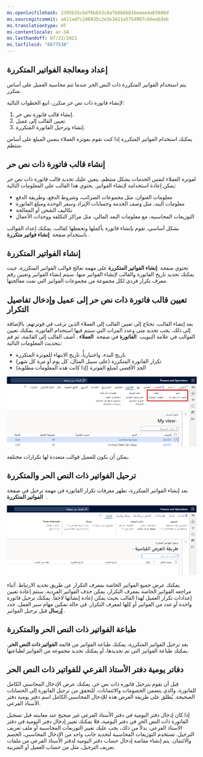 ```yaml
---
ms.openlocfilehash: 2395b35c6dfbbb53cba7b8b6b81beaee4ab5690d
ms.sourcegitcommit: a411adfc246835c2e3e3421a575d907c66eab3eb
ms.translationtype: HT
ms.contentlocale: ar-SA
ms.lasthandoff: 07/22/2021
ms.locfileid: "6677538"
---
```

## <a name="set-up-and-process-recurring-invoices"></a>إعداد ومعالجة الفواتير المتكررة 

يتم استخدام الفواتير المتكررة ذات النص الحر عندما تتم محاسبة العميل على أساس متكرر.

لإنشاء فاتورة ذات نص حر متكرر، اتبع الخطوات التالية:

1.  إنشاء قالب فاتورة نص حر.
2.  تعيين القالب إلى عميل.
3.  إنشاء وترحيل الفاتورة المتكررة.

يمكنك استخدام الفواتير المتكررة إذا كنت تقوم بفوترة العملاء بنفس المبلغ على أساس منتظم.

## <a name="create-a-recurring-free-text-invoice-template"></a>إنشاء قالب فاتورة ذات نص حر

لفوترة العملاء لنفس الخدمات بشكل منتظم، يتعين عليك تحديد قالب فاتورة ذات نص حر يمكن إعادة استخدامه لإنشاء الفواتير. يحتوي هذا القالب على المعلومات التالية:

-   معلومات العنوان، مثل مجموعات الضرائب، وشروط الدفع، وطريقة الدفع
-   معلومات البند، مثل وصف الخدمة وحسابات الإيراد وسعر الوحدة ومبلغ الفاتورة
-   تكاليف الشحن أو المعالجة
-   التوزيعات المحاسبية، مع معلومات البعد المالي، مثل مراكز التكلفة ووحدات الأعمال


بشكل أساسي، تقوم بإنشاء فاتورة بأكملها وتحفظها كقالب. يمكنك إعداد القوالب باستخدام صفحة  **إنشاء فواتير متكررة** .

## <a name="generate-the-recurring-invoices"></a>إنشاء الفواتير المتكررة

تحتوي صفحة  **إنشاء الفواتير المتكررة** على مهمة تعالج قوالب الفواتير المتكررة، حيث يمكنك تحديد تاريخ الفاتورة والقالب لإنشاء الفواتير منها. سيتم إنشاء الفواتير وتعيين رقم معرف تكرار فردي لكل مجموعة من مجموعات الفواتير التي تمت معالجتها.

## <a name="assign-a-free-text-invoice-template-to-a-customer-and-enter-recurrence-details"></a>‏‫تعيين قالب فاتورة ذات نص حر إلى عميل وإدخال تفاصيل التكرار

بعد إنشاء القالب، تحتاج إلى تعيين القالب إلى العملاء الذين ترغب في فوترتهم. بالإضافة إلى ذلك، يجب تحديد متى وعدد المرات التي سيتم فيها استخدام الفاتورة. يمكنك تعيين القوالب في علامة التبويب  **الفاتورة** في صفحة  **العملاء** . أضف القالب إلى القائمة، ثم قم بتحديث المعلومات التالية:

-   تاريخ البدء، واختياريأً، تاريخ الانتهاء للفوترة المتكررة
-   تكرار الفاتورة المتكررة (على سبيل المثال، كل يوم أو مرة كل شهر)
-   الحد الأقصى لمبلغ الفوترة (إذا كانت هذه المعلومات مطلوبة)

![لقطة شاشة لعلامة التبويب "الفاتورة" في صفحة "العملاء".](../media/customers-invoice-tab.png)

يمكن أن يكون للعميل قوالب متعددة لها تكرارات مختلفة.

## <a name="post-recurring-free-text-invoices"></a>ترحيل الفواتير ذات النص الحر والمتكررة

بعد إنشاء الفواتير المتكررة، تظهر معرفات تكرار الفاتورة في مهمة ترحيل في صفحة  **الفواتير المتكررة** .

![لقطة شاشة تبرز علامة التبويب "خيارات" في صفحة ترحيل الفواتير المتكررة.](../media/post-recurring-invoices.png)

يمكنك عرض جميع الفواتير الخاصة بمعرف التكرار عن طريق تحديد الارتباط.
أثناء مراجعه الفواتير الخاصة بمعرف التكرار، يمكن حذف الفواتير الفردية. ستتم إعادة تعيين إعدادات تكرار العميل لهذا القالب بحيث يمكن إعادة إنشائها لاحقاً. يمكنك ترحيل فاتورة واحدة أو عدد من الفواتير أو كلها لمعرف التكرار. في حالة تمكين مهام سير العمل، حدد  **إرسال** قبل ترحيل الفواتير.

## <a name="print-recurring-free-text-invoices"></a>طباعة الفواتير ذات النص الحر والمتكررة

بعد ترحيل الفواتير المتكررة، يمكنك طباعه الفواتير من قائمة **الفواتير ذات النص الحر**. يمكنك طباعة الفواتير التي تم تحديدها، أو يمكنك تحديد مجموعة من الفواتير لطباعتها.


## <a name="subledger-journals-for-free-text-invoices"></a>دفاتر يومية دفتر الأستاذ الفرعي للفواتير ذات النص الحر 

قبل أن تقوم بترحيل فاتورة ذات نص حر، يمكنك عرض الإدخال المحاسبي الكامل للفاتورة، والذي يتضمن الخصومات والائتمانات، للتحقق من ترحيل الفاتورة إلى الحسابات الصحيحة. يُطلق على طريقة العرض هذه للإدخال المحاسبي الكامل اسم دفتر يومية دفتر الأستاذ الفرعي.

إذا كان إدخال دفتر اليومية في دفتر الأستاذ الفرعي غير صحيح عند معاينته قبل تسجيل الفاتورة ذات النص الحر في دفتر اليومية، فلا يمكنك تغيير إدخال دفتر اليومية في دفتر الأستاذ الفرعي. بدلاً من ذلك، يجب عليك تغيير التوزيعات المحاسبية أو ملف تعريف الترحيل. تستخدم التوزيعات المحاسبية لتحديد جانب واحد من الإدخال المحاسبي، الخصم والائتمان. يتم إنشاء مقاصة إدخال حساب دفتر اليومية لدفتر الأستاذ الفرعي من ملفات تعريف الترحيل، مثل من حساب العميل أو الضريبة.
